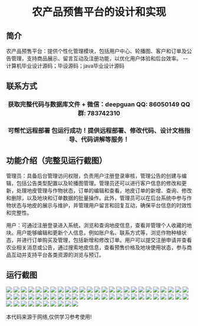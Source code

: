 <p><h1 align="center">农产品预售平台的设计和实现</h1></p>

## 简介
农产品预售平台：提供个性化管理模块，包括用户中心、轮播图、客户和订单及公告管理，支持商品展示、留言互动及注册功能，以优化用户体验和后台效率。    --计算机毕业设计源码；毕设源码；java毕业设计源码


## 联系方式
<p><h3 align="center">获取完整代码与数据库文件 + 微信：deepguan QQ: 86050149 QQ群: 783742310</h3></p>
<p><h3 align="center">可帮忙远程部署 包运行成功！提供远程部署、修改代码、设计文档指导、代码讲解等服务！</h3></p>

## 功能介绍（完整见运行截图）
管理员：具备后台管理访问权限，负责用户注册登录审核，管理公告的创建与编辑，包括公告类型配置以及轮播图管理。管理员还可以进行客户信息的修改和更新，处理地皮管理与作物状态，订单的编辑和查看，地皮订单的新增、查询、修改和删除，以及地块和订单数据的批量操作。此外，管理员可以在后台系统中参与作物状态与地皮的展示与维护，并管理用户留言和回复互动，确保平台信息的时效性和完整性。  

用户：可通过注册登录进入系统，浏览和查询地皮信息，查看并管理个人收藏的地块。用户能够编辑和更新个人信息，例如账户名、联系方式等，浏览作物种植状态，并进行订单购买及管理，包括新增和修改订单。用户可以提交注册申请并查看农业相关消息或公告，通过搜索地皮信息，查看预售价格及地块使用状态，参与商品互动并支持平台各类资源的浏览与预订。


## 运行截图
![](img/001.jpg)
![](img/002.jpg)
![](img/003.jpg)
![](img/004.jpg)
![](img/005.jpg)
![](img/006.jpg)
![](img/007.jpg)
![](img/008.jpg)
![](img/009.jpg)
![](img/010.jpg)
![](img/011.jpg)
![](img/012.jpg)
![](img/013.jpg)
![](img/014.jpg)
![](img/015.jpg)
![](img/016.jpg)
![](img/017.jpg)
![](img/018.jpg)
![](img/019.jpg)
![](img/020.jpg)
![](img/021.jpg)
![](img/022.jpg)
![](img/023.jpg)
![](img/024.jpg)
![](img/025.jpg)
![](img/026.jpg)
![](img/027.jpg)
![](img/028.jpg)
![](img/029.jpg)
![](img/030.jpg)
![](img/031.jpg)
![](img/032.jpg)
![](img/033.jpg)
![](img/034.jpg)
![](img/035.jpg)
![](img/036.jpg)
![](img/037.jpg)
![](img/038.jpg)
![](img/039.jpg)
![](img/040.jpg)
![](img/041.jpg)
![](img/042.jpg)
![](img/043.jpg)
![](img/044.jpg)
![](img/045.jpg)
![](img/046.jpg)
![](img/047.jpg)
![](img/048.jpg)
![](img/049.jpg)
![](img/050.jpg)
![](img/051.jpg)
![](img/052.jpg)
![](img/053.jpg)
![](img/054.jpg)
![](img/055.jpg)
![](img/056.jpg)
![](img/057.jpg)
![](img/058.jpg)
![](img/059.jpg)
![](img/060.jpg)

<p>本代码来源于网络,仅供学习参考使用!</p>
